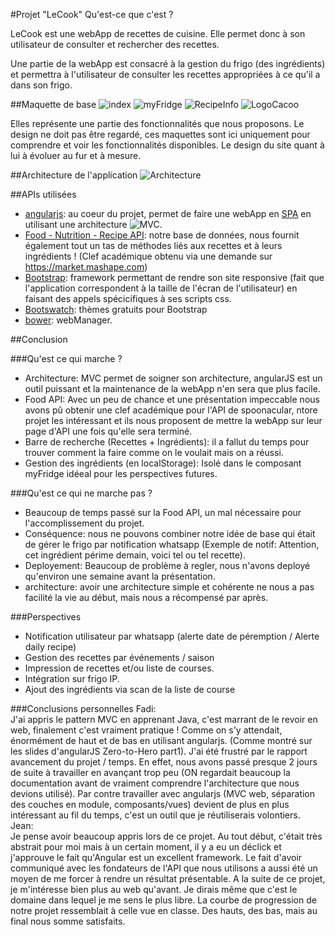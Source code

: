 #Projet "LeCook"
Qu'est-ce que c'est ?

LeCook est une webApp de recettes de cuisine. 
Elle permet donc à son utilisateur de consulter et rechercher des recettes.

Une partie de la webApp est consacré à la gestion du frigo (des ingrédients) et permettra à l'utilisateur
de consulter les recettes appropriées à ce qu'il a dans son frigo.
  
##Maquette de base
![index](http://img15.hostingpics.net/pics/567147indexHtml.png)
![myFridge](http://img15.hostingpics.net/pics/959436myFridge.png)
![RecipeInfo](http://img15.hostingpics.net/pics/495703RecipeInfo.png)
![LogoCacoo](http://img11.hostingpics.net/pics/118836MaquetteHome.png)

Elles représente une partie des fonctionnalités que nous proposons. Le design ne doit pas être regardé, ces maquettes sont ici uniquement pour comprendre et voir les fonctionnalités disponibles.
Le design du site quant à lui à évoluer au fur et à mesure.

##Architecture de l'application
![Architecture](http://img15.hostingpics.net/pics/755644Architecture.png)

##APIs utilisées
* [angularjs](https://angularjs.org/): au coeur du projet, permet de faire une webApp en [SPA](https://en.wikipedia.org/wiki/Single-page_application) en utilisant une architecture ![MVC](https://openclassrooms.com/courses/apprenez-a-programmer-en-java/mieux-structurer-son-code-le-pattern-mvc).
* [Food - Nutrition - Recipe API](https://market.mashape.com/spoonacular/recipe-food-nutrition): notre base de données, nous fournit également tout un tas de méthodes liés aux recettes et à leurs ingrédients ! (Clef académique obtenu via une demande sur https://market.mashape.com)
* [Bootstrap](http://www.w3schools.com/bootstrap/): framework permettant de rendre son site responsive (fait que l'application correspondent à la taille de l'écran de l'utilisateur) en faisant des appels spécicifiques à ses scripts css.
* [Bootswatch](https://bootswatch.com/): thèmes gratuits pour Bootstrap
* [bower](https://bower.io/): webManager.


##Conclusion

###Qu'est ce qui marche ?
* Architecture: MVC permet de soigner son architecture, angularJS est un outil puissant et la maintenance de la webApp n'en sera que plus facile.
* Food API: Avec un peu de chance et une présentation impeccable nous avons pû obtenir une clef académique pour l'API de spoonacular, ntore projet les intéressant et ils nous proposent de mettre la webApp sur leur page d'API une fois qu'elle sera terminé.
* Barre de recherche (Recettes + Ingrédients): il a fallut du temps pour trouver comment la faire comme on le voulait mais on a réussi.
* Gestion des ingrédients (en localStorage): Isolé dans le composant myFridge idéeal pour les perspectives futures.

###Qu'est ce qui ne marche pas ?
* Beaucoup de temps passé sur la Food API, un mal nécessaire pour l'accomplissement du projet.
* Conséquence: nous ne pouvons combiner notre idée de base qui était de gérer le frigo par notification whatsapp (Exemple de notif: Attention, cet ingrédient périme demain, voici tel ou tel recette).
* Deployement: Beaucoup de problème à regler, nous n'avons deployé qu'environ une semaine avant la présentation.
* architecture: avoir une architecture simple et cohérente ne nous a pas facilité la vie au début, mais nous a récompensé par après.

###Perspectives
* Notification utilisateur par whatsapp (alerte date de péremption /  Alerte daily recipe)
* Gestion des recettes par événements / saison
* Impression de recettes et/ou liste de courses.
* Intégration sur frigo IP.
* Ajout des ingrédients via scan de la liste de course

###Conclusions personnelles
Fadi: <br/> J'ai appris le pattern MVC en apprenant Java, c'est marrant de le revoir en web, finalement c'est vraiment pratique ! Comme on s'y attendait, énormément de haut et de bas en utilisant angularjs.
(Comme montré sur les slides d'angularJS Zero-to-Hero part1). J'ai été frustré par le rapport avancement du projet / temps. 
En effet, nous avons passé presque 2 jours de suite à travailler en avançant trop peu (ON regardait beaucoup la documentation avant de vraiment comprendre l'architecture que nous devions utilisé). 
Par contre travailler avec angularjs (MVC web, séparation des couches en module, composants/vues) devient de plus en plus intéressant au fil du temps, c'est un outil que je réutiliserais volontiers.
<br/> Jean: <br/> Je pense avoir beaucoup appris lors de ce projet. Au tout début, c'était très abstrait pour moi mais à un certain moment, il y a eu un déclick et j'approuve le fait qu'Angular est un excellent framework.
Le fait d'avoir communiqué avec les fondateurs de l'API que nous utilisons a aussi été un moyen de me forcer à rendre un résultat présentable. A la suite de ce projet, je m'intéresse bien plus au web qu'avant. Je dirais même que c'est le domaine dans lequel je me sens le plus libre.
La courbe de progression de notre projet ressemblait à celle vue en classe. Des hauts, des bas, mais au final nous somme satisfaits.

